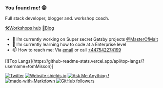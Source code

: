 ### You found me! 😁

Full stack developer, blogger and. workshop coach.

[🛠Workshops hub](https://workshops.tommisson.uk)
[📃Blog](https://blog.tommisson.uk)

- 🔭 I’m currently working on Super secret Gatsby projects [@MasterOfMalt](https://twitter.com/MasterOfMalt?ref_src=twsrc%5Egoogle%7Ctwcamp%5Eserp%7Ctwgr%5Eauthor)
- 🌱 I’m currently learning how to code at a Enterprise level
- 📫 How to reach me: Via [email](mailto:hi@tommisson.uk) or call [+447542274199](tel:+447542274199)

<span>
[![Top Langs](https://github-readme-stats.vercel.app/api/top-langs/?username=tomMisson)]
</span>

[![Twitter](https://img.shields.io/twitter/url/https/twitter.com/cloudposse.svg?style=social&label=Twitter)](https://twitter.com/thomas_misson)
[![Website shields.io](https://img.shields.io/website-up-down-green-red/http/shields.io.svg)](https://tommisson.uk)
[![Ask Me Anything !](https://img.shields.io/badge/Ask%20me-anything-1abc9c.svg)](https://github.com/tomMisson/tomMisson/issues)
[![made-with-Markdown](https://img.shields.io/badge/Made%20with-Markdown-1f425f.svg)](https://blog.tommisson.uk)
[![GitHub followers](https://img.shields.io/github/followers/tomMisson.svg?style=social&label=Follow&maxAge=2592000)](https://github.com/tomMisson?tab=followers)


